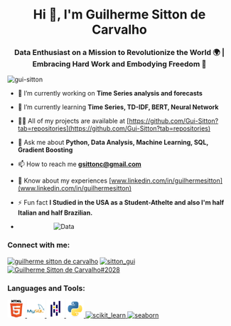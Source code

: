 <h1 align="center">Hi 👋, I'm Guilherme Sitton de Carvalho</h1>
<h3 align="center">Data Enthusiast on a Mission to Revolutionize the World 🌍 | Embracing Hard Work and Embodying Freedom 🚀</h3>

<p align="left"> <img src="https://komarev.com/ghpvc/?username=gui-sitton&label=Profile%20views&color=0e75b6&style=flat" alt="gui-sitton" /> </p>

- 🔭 I’m currently working on **Time Series analysis and forecasts**

- 🌱 I’m currently learning **Time Series, TD-IDF, BERT, Neural Network**

- 👨‍💻 All of my projects are available at [https://github.com/Gui-Sitton?tab=repositories](https://github.com/Gui-Sitton?tab=repositories)

- 💬 Ask me about **Python, Data Analysis, Machine Learning, SQL, Gradient Boosting**

- 📫 How to reach me **gsittonc@gmail.com**

- 📄 Know about my experiences [www.linkedin.com/in/guilhermesitton](www.linkedin.com/in/guilhermesitton)

- ⚡ Fun fact **I Studied in the USA as a Student-Athelte and also I'm half Italian and half Brazilian.**

- <img align="right" alt="Data" width="400" src="https://media0.giphy.com/media/v1.Y2lkPTc5MGI3NjExcG5jbDVvejFoNDRsNW1xa3lrMWNwYnE3Zm91bHEzbmRodWNkd3I4cyZlcD12MV9pbnRlcm5hbF9naWZfYnlfaWQmY3Q9Zw/xT9C25UNTwfZuk85WP/giphy.gif">

<h3 align="left">Connect with me:</h3>
<p align="left">
<a href="https://linkedin.com/in/guilherme sitton de carvalho" target="blank"><img align="center" src="https://raw.githubusercontent.com/rahuldkjain/github-profile-readme-generator/master/src/images/icons/Social/linked-in-alt.svg" alt="guilherme sitton de carvalho" height="30" width="40" /></a>
<a href="https://instagram.com/sitton_gui" target="blank"><img align="center" src="https://raw.githubusercontent.com/rahuldkjain/github-profile-readme-generator/master/src/images/icons/Social/instagram.svg" alt="sitton_gui" height="30" width="40" /></a>
<a href="https://discord.gg/Guilherme Sitton de Carvalho#2028" target="blank"><img align="center" src="https://raw.githubusercontent.com/rahuldkjain/github-profile-readme-generator/master/src/images/icons/Social/discord.svg" alt="Guilherme Sitton de Carvalho#2028" height="30" width="40" /></a>
</p>

<h3 align="left">Languages and Tools:</h3>
<p align="left"> <a href="https://www.w3.org/html/" target="_blank" rel="noreferrer"> <img src="https://raw.githubusercontent.com/devicons/devicon/master/icons/html5/html5-original-wordmark.svg" alt="html5" width="40" height="40"/> </a> <a href="https://www.mysql.com/" target="_blank" rel="noreferrer"> <img src="https://raw.githubusercontent.com/devicons/devicon/master/icons/mysql/mysql-original-wordmark.svg" alt="mysql" width="40" height="40"/> </a> <a href="https://pandas.pydata.org/" target="_blank" rel="noreferrer"> <img src="https://raw.githubusercontent.com/devicons/devicon/2ae2a900d2f041da66e950e4d48052658d850630/icons/pandas/pandas-original.svg" alt="pandas" width="40" height="40"/> </a> <a href="https://www.python.org" target="_blank" rel="noreferrer"> <img src="https://raw.githubusercontent.com/devicons/devicon/master/icons/python/python-original.svg" alt="python" width="40" height="40"/> </a> <a href="https://scikit-learn.org/" target="_blank" rel="noreferrer"> <img src="https://upload.wikimedia.org/wikipedia/commons/0/05/Scikit_learn_logo_small.svg" alt="scikit_learn" width="40" height="40"/> </a> <a href="https://seaborn.pydata.org/" target="_blank" rel="noreferrer"> <img src="https://seaborn.pydata.org/_images/logo-mark-lightbg.svg" alt="seaborn" width="40" height="40"/> </a> </p>





